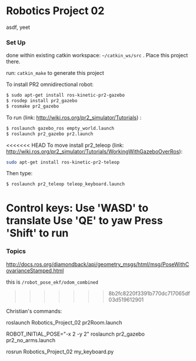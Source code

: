 # Robotics Project 02

asdf, yeet

### Set Up

done within existing catkin workspace: `~/catkin_ws/src` . Place this project there.

run: `catkin_make` to generate this project

To install PR2 omnidirectional robot:
```bash
$ sudo apt-get install ros-kinetic-pr2-gazebo
$ rosdep install pr2_gazebo
$ rosmake pr2_gazebo
```
To run (link: http://wiki.ros.org/pr2_simulator/Tutorials) :
```bash
$ roslaunch gazebo_ros empty_world.launch
$ roslaunch pr2_gazebo pr2.launch
```
<<<<<<< HEAD
To move install pr2_teleop (link: http://wiki.ros.org/pr2_simulator/Tutorials/WorkingWithGazeboOverRos):
```bash
sudo apt-get install ros-kinetic-pr2-teleop
```

Then type:
```bash
$ roslaunch pr2_teleop teleop_keyboard.launch
```

Control keys:
Use 'WASD' to translate
Use 'QE' to yaw
Press 'Shift' to run
=======

### Topics

http://docs.ros.org/diamondback/api/geometry_msgs/html/msg/PoseWithCovarianceStamped.html

this is `/robot_pose_ekf/odom_combined`
>>>>>>> 8b2fc8220f3391b770dc717065df03d519612901

Christian's commands:

roslaunch Robotics_Project_02 pr2Room.launch

ROBOT_INITIAL_POSE="-x 2 -y 2" roslaunch pr2_gazebo pr2_no_arms.launch

rosrun Robotics_Project_02 my_keyboard.py
